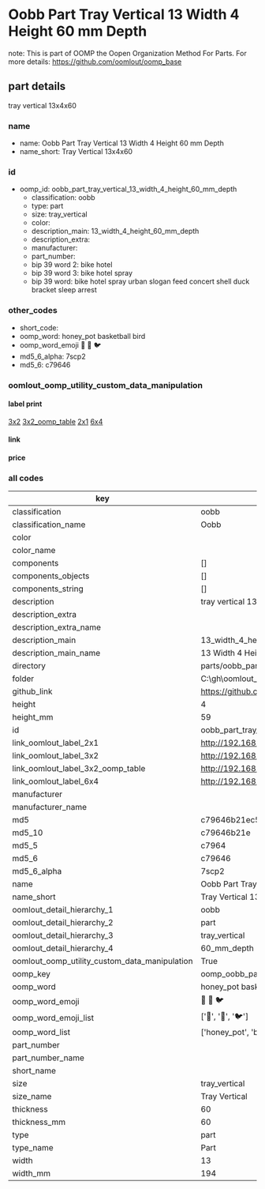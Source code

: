 # Oobb Part Tray Vertical 13 Width 4 Height 60 mm Depth  

note: This is part of OOMP the Oopen Organization Method For Parts. For more details: https://github.com/oomlout/oomp_base

##  part details
  



tray vertical 13x4x60



### name
* name: Oobb Part Tray Vertical 13 Width 4 Height 60 mm Depth
* name_short: Tray Vertical 13x4x60 
### id
* oomp_id: oobb_part_tray_vertical_13_width_4_height_60_mm_depth
  * classification: oobb
  * type: part
  * size: tray_vertical
  * color: 
  * description_main: 13_width_4_height_60_mm_depth
  * description_extra: 
  * manufacturer: 
  * part_number: 
  * bip 39 word 2: bike hotel
  * bip 39 word 3: bike hotel spray
  * bip 39 word: bike hotel spray urban slogan feed concert shell duck bracket sleep arrest

### other_codes
* short_code: 
* oomp_word: honey_pot basketball bird
* oomp_word_emoji :honey_pot: :basketball: :bird:
* md5_6_alpha: 7scp2
* md5_6: c79646






### oomlout_oomp_utility_custom_data_manipulation
#### label print
[3x2](http://192.168.1.245:1112/?label=oomp%207scp2)
[3x2_oomp_table](http://192.168.1.108:1112/?label=oomp%207scp2)
[2x1](http://192.168.1.242:1112/?label=oomp%207scp2)
[6x4](http://192.168.1.55:1112/?label=oomp%207scp2)    

#### link

                              

#### price







### all codes 
| key | value |  
| --- | --- |  
| classification | oobb |  
| classification_name | Oobb |  
| color |  |  
| color_name |  |  
| components | [] |  
| components_objects | [] |  
| components_string | [] |  
| description | tray vertical 13x4x60 |  
| description_extra |  |  
| description_extra_name |  |  
| description_main | 13_width_4_height_60_mm_depth |  
| description_main_name | 13 Width 4 Height 60 mm Depth |  
| directory | parts/oobb_part_tray_vertical_13_width_4_height_60_mm_depth |  
| folder | C:\gh\oomlout_oobb_version_4_generated_parts\parts\oobb_part_tray_vertical_13_width_4_height_60_mm_depth |  
| github_link | https://github.com/oomlout/oomlout_oomp_part_src/tree/main/parts/oobb_part_tray_vertical_13_width_4_height_60_mm_depth |  
| height | 4 |  
| height_mm | 59 |  
| id | oobb_part_tray_vertical_13_width_4_height_60_mm_depth |  
| link_oomlout_label_2x1 | http://192.168.1.242:1112/?label=oomp%207scp2 |  
| link_oomlout_label_3x2 | http://192.168.1.245:1112/?label=oomp%207scp2 |  
| link_oomlout_label_3x2_oomp_table | http://192.168.1.108:1112/?label=oomp%207scp2 |  
| link_oomlout_label_6x4 | http://192.168.1.55:1112/?label=oomp%207scp2 |  
| manufacturer |  |  
| manufacturer_name |  |  
| md5 | c79646b21ec565d552e5fef5a5db88b1 |  
| md5_10 | c79646b21e |  
| md5_5 | c7964 |  
| md5_6 | c79646 |  
| md5_6_alpha | 7scp2 |  
| name | Oobb Part Tray Vertical 13 Width 4 Height 60 mm Depth |  
| name_short | Tray Vertical 13x4x60  |  
| oomlout_detail_hierarchy_1 | oobb |  
| oomlout_detail_hierarchy_2 | part |  
| oomlout_detail_hierarchy_3 | tray_vertical |  
| oomlout_detail_hierarchy_4 | 60_mm_depth |  
| oomlout_oomp_utility_custom_data_manipulation | True |  
| oomp_key | oomp_oobb_part_tray_vertical_13_width_4_height_60_mm_depth |  
| oomp_word | honey_pot basketball bird |  
| oomp_word_emoji | :honey_pot: :basketball: :bird: |  
| oomp_word_emoji_list | [':honey_pot:', ':basketball:', ':bird:'] |  
| oomp_word_list | ['honey_pot', 'basketball', 'bird'] |  
| part_number |  |  
| part_number_name |  |  
| short_name |  |  
| size | tray_vertical |  
| size_name | Tray Vertical |  
| thickness | 60 |  
| thickness_mm | 60 |  
| type | part |  
| type_name | Part |  
| width | 13 |  
| width_mm | 194 |  

